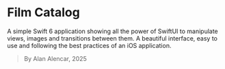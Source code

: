 # Film Catalog

A simple Swift 6 application showing all the power of SwiftUI to manipulate views, images and transitions between them. A beautiful interface, easy to use and following the best practices of an iOS application.

> By Alan Alencar, 2025
